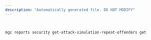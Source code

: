 ```yaml
---
description: "Automatically generated file. DO NOT MODIFY"
---
```


```bash


mgc reports security get-attack-simulation-repeat-offenders get

```